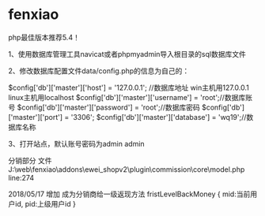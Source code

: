 # fenxiao


php最佳版本推荐5.4！

1、使用数据库管理工具navicat或者phpmyadmin导入根目录的sql数据库文件

2、修改数据库配置文件data/config.php的信息为自己的：

$config['db']['master']['host'] = '127.0.0.1'; //数据库地址 win主机用127.0.0.1 linux主机用localhost
$config['db']['master']['username'] = 'root';//数据库账号
$config['db']['master']['password'] = 'root';//数据库密码
$config['db']['master']['port'] = '3306';
$config['db']['master']['database'] = 'wq19';//数据库名称


3、打开站点，默认账号密码为admin  admin

分销部分 文件J:\web\fenxiao\addons\ewei_shopv2\plugin\commission\core\model.php line:274

2018/05/17
增加 成为分销商给一级返现方法 fristLevelBackMoney  { mid:当前用户id, pid:上级用户id }
